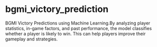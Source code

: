 # bgmi_victory_prediction
BGMI Victory Predictions using Machine Learning.By analyzing player statistics, in-game factors, and past performance, the model classifies whether a player  is likely to win. This can help players improve their gameplay and strategies.
